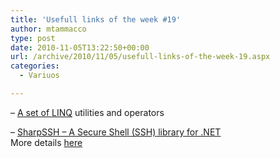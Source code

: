 ```yaml
---
title: 'Usefull links of the week #19'
author: mtammacco
type: post
date: 2010-11-05T13:22:50+00:00
url: /archive/2010/11/05/usefull-links-of-the-week-19.aspx
categories:
  - Variuos

---
```

&#8211; <a target="_blank" href="http://pmlinq.codeplex.com/" rel="noopener">A set of LINQ</a> utilities and operators

&#8211; <a target="_blank" href="http://sourceforge.net/projects/sharpssh/" rel="noopener">SharpSSH &#8211; A Secure Shell (SSH) library for .NET</a>  
More details <a target="_blank" href="http://www.tamirgal.com/blog/page/SharpSSH.aspx" rel="noopener">here</a>